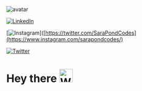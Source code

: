
![avatar](https://user-images.githubusercontent.com/122526500/223231302-58a50375-19f9-45ff-a6df-45d6f13f4750.gif)

[![LinkedIn](https://img.shields.io/badge/linkedin-%230077B5.svg?style=for-the-badge&logo=linkedin&logoColor=white)](https://www.linkedin.com/in/saracalandrino/)

[![Instagram](https://img.shields.io/badge/Instagram-%23E4405F.svg?style=for-the-badge&logo=Instagram&logoColor=white)]([https://twitter.com/SaraPondCodes](https://www.instagram.com/sarapondcodes/)

[![Twitter](https://img.shields.io/badge/Twitter-%231DA1F2.svg?style=for-the-badge&logo=Twitter&logoColor=white)](https://twitter.com/SaraPondCodes)

# Hey there <img src="https://raw.githubusercontent.com/Tarikul-Islam-Anik/Animated-Fluent-Emojis/master/Emojis/Hand%20gestures/Waving%20Hand%20Medium%20Skin%20Tone.png" alt="Waving Hand Medium-Dark Skin Tone" width="35" height="35" />
